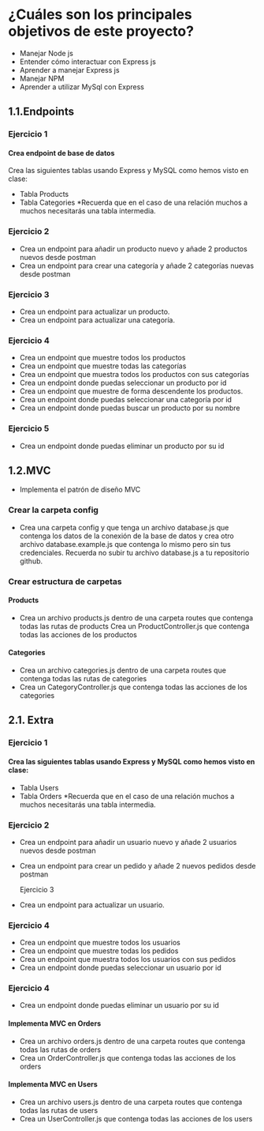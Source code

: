 # ¿Cuáles son los principales objetivos de este proyecto?

- Manejar Node js
- Entender cómo interactuar con Express js
- Aprender a manejar Express js
- Manejar NPM
- Aprender a utilizar MySql con Express

## 1.1.Endpoints

### Ejercicio 1

#### Crea endpoint de base de datos

Crea las siguientes tablas usando Express y MySQL como hemos visto en clase:

- Tabla Products
- Tabla Categories
  \*Recuerda que en el caso de una relación muchos a muchos necesitarás una tabla intermedia.

### Ejercicio 2

- Crea un endpoint para añadir un producto nuevo y añade 2 productos nuevos desde postman
- Crea un endpoint para crear una categoría y añade 2 categorías nuevas desde postman

### Ejercicio 3

- Crea un endpoint para actualizar un producto.
- Crea un endpoint para actualizar una categoría.

### Ejercicio 4

- Crea un endpoint que muestre todos los productos
- Crea un endpoint que muestre todas las categorías
- Crea un endpoint que muestra todos los productos con sus categorías
- Crea un endpoint donde puedas seleccionar un producto por id
- Crea un endpoint que muestre de forma descendente los productos.
- Crea un endpoint donde puedas seleccionar una categoría por id
- Crea un endpoint donde puedas buscar un producto por su nombre

### Ejercicio 5

- Crea un endpoint donde puedas eliminar un producto por su id

## 1.2.MVC

- Implementa el patrón de diseño MVC

### Crear la carpeta config

- Crea una carpeta config y que tenga un archivo database.js que contenga los datos de la conexión de la base de datos y crea otro archivo database.example.js que contenga lo mismo pero sin tus credenciales. Recuerda no subir tu archivo database.js a tu repositorio github.

### Crear estructura de carpetas

#### Products

- Crea un archivo products.js dentro de una carpeta routes que contenga todas las rutas de products
  Crea un ProductController.js que contenga todas las acciones de los productos

#### Categories

- Crea un archivo categories.js dentro de una carpeta routes que contenga todas las rutas de categories
- Crea un CategoryController.js que contenga todas las acciones de los categories

## 2.1. Extra

### Ejercicio 1

#### Crea las siguientes tablas usando Express y MySQL como hemos visto en clase:

- Tabla Users
- Tabla Orders
  \*Recuerda que en el caso de una relación muchos a muchos necesitarás una tabla intermedia.

### Ejercicio 2

- Crea un endpoint para añadir un usuario nuevo y añade 2 usuarios nuevos desde postman
- Crea un endpoint para crear un pedido y añade 2 nuevos pedidos desde postman

  Ejercicio 3

- Crea un endpoint para actualizar un usuario.

### Ejercicio 4

- Crea un endpoint que muestre todos los usuarios
- Crea un endpoint que muestre todas los pedidos
- Crea un endpoint que muestra todos los usuarios con sus pedidos
- Crea un endpoint donde puedas seleccionar un usuario por id

### Ejercicio 4

- Crea un endpoint donde puedas eliminar un usuario por su id

#### Implementa MVC en Orders

- Crea un archivo orders.js dentro de una carpeta routes que contenga todas las rutas de orders
- Crea un OrderController.js que contenga todas las acciones de los orders

#### Implementa MVC en Users

- Crea un archivo users.js dentro de una carpeta routes que contenga todas las rutas de users
- Crea un UserController.js que contenga todas las acciones de los users

